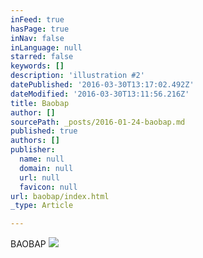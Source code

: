 ```yaml
---
inFeed: true
hasPage: true
inNav: false
inLanguage: null
starred: false
keywords: []
description: 'illustration #2'
datePublished: '2016-03-30T13:17:02.492Z'
dateModified: '2016-03-30T13:11:56.216Z'
title: Baobap
author: []
sourcePath: _posts/2016-01-24-baobap.md
published: true
authors: []
publisher:
  name: null
  domain: null
  url: null
  favicon: null
url: baobap/index.html
_type: Article

---
```

BAOBAP
![](https://the-grid-user-content.s3-us-west-2.amazonaws.com/2d9b5919-ebc7-4eda-a313-891477c04c0b.jpg)